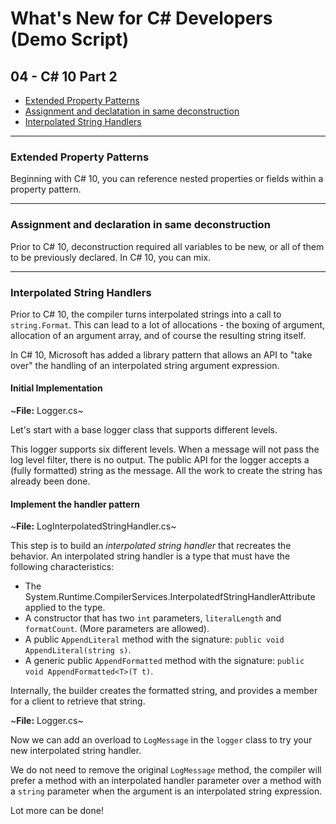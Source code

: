 # What's New for C# Developers (Demo Script)

## 04 - C# 10 Part 2

* [Extended Property Patterns](#extended-property-patterns)
* [Assignment and declatation in same deconstruction](#assignment-and-declatation-in-same-deconstruction)
* [Interpolated String Handlers](#interpolated-string-handlers)

---

### Extended Property Patterns

Beginning with C# 10, you can reference nested properties or fields within a property pattern.

---

### Assignment and declaration in same deconstruction

Prior to C# 10, deconstruction required all variables to be new, or all of them to be previously declared.  In C# 10, you can mix.

---

### Interpolated String Handlers

Prior to C# 10, the compiler turns interpolated strings into a call to `string.Format`. This can lead to a lot of allocations - the boxing of argument, allocation of an argument array, and of course the resulting string itself.

In C# 10, Microsoft has added a library pattern that allows an API to "take over" the handling of an interpolated string argument expression.

#### Initial Implementation
~**File:** Logger.cs~

Let's start with a base logger class that supports different levels.

This logger supports six different levels.  When a message will not pass the log level filter, there is no output.  The public API for the logger accepts a (fully formatted) string as the message.  All the work to create the string has already been done.

#### Implement the handler pattern
~**File:** LogInterpolatedStringHandler.cs~

This step is to build an *interpolated string handler* that recreates the behavior.  An interpolated string handler is a type that must have the following characteristics:

* The System.Runtime.CompilerServices.InterpolatedfStringHandlerAttribute applied to the type.
* A constructor that has two `int` parameters, `literalLength` and `formatCount`.  (More parameters are allowed).
* A public `AppendLiteral` method with the signature: `public void AppendLiteral(string s)`.
* A generic public `AppendFormatted` method with the signature: `public void AppendFormatted<T>(T t)`.

Internally, the builder creates the formatted string, and provides a member for a client to retrieve that string.

~**File:** Logger.cs~

Now we can add an overload to `LogMessage` in the `logger` class to try your new interpolated string handler.

We do not need to remove the original `LogMessage` method, the compiler will prefer a method with an interpolated handler parameter over a method with a `string` parameter when the argument is an interpolated string expression.

Lot more can be done!
